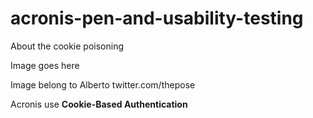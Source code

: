 # acronis-pen-and-usability-testing
About the cookie poisoning

Image goes here



Image belong to Alberto twitter.com/thepose

Acronis use **Cookie-Based Authentication**